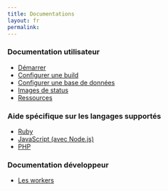 ```yaml
---
title: Documentations
layout: fr
permalink: 
---
```


### Documentation utilisateur

* <a href="/user/getting-started/">Démarrer</a>
* <a href="/user/build-configuration/">Configurer une build</a>
* <a href="/user/database-setup/">Configurer une base de données</a>
* <a href="/user/status-images/">Images de status</a>
* <a href="/user/resources/">Ressources</a>

### Aide spécifique sur les langages supportés

* <a href="/fr/user/languages/ruby/">Ruby</a>
* <a href="/fr/user/languages/javascript-with-nodejs/">JavaScript (avec Node.js)</a>
* <a href="/fr/user/languages/php/">PHP</a>

### Documentation développeur

* <a href="/dev/worker/">Les workers</a>
